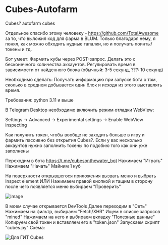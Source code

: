 # Cubes-Autofarm
Cubes? autofarm cubes

Отдельное спасибо этому человеку - https://github.com/TotalAwesome 
за то, что выложил код для фарма в BLUM.
Только благодаря нему, я понял, как можно обходить нудные тапалки, но и получать поинты/токены и тд.

Бот умеет:
Фармить кубы через POST-запрос.
Делать это с бесконечного количества аккаунтов.
Регулировать время в зависимости от найденного блока (обычный: 3-5 секунд, ???: 10 секунд) 

Необходимо сделать:
Получать информацию при запуске бота о том, сколько в среднем добывается один блок и исходя из этого выставлять время.

Требования:
python 3.11 и выше

В Telegram Desktop необходимо включить режим отладки WebView:

Settings -> Advanced -> Experimental settings -> Enable WebView inspecting

Как получить токен, чтобы вообще не заходить больше в игру и фармить пассивно без открытия Cubes?.
Если у вас несколько аккаунтов нужно заполнить токены по подобию того как они уже заполнены

Переходим в бота https://t.me/cubesonthewater_bot
Нажимаем "Играть"
Нажимаем "Начать"
Майним 1 куб

На поверхности открывшегося приложения вызвать меню и выбрать Inspect element
ИЛИ
Нажимаем правой кнопкой и тащим в сторону после чего появляется меню выбираем "Проверить"

![image](https://github.com/Colhiri/Cubes-Autofarm/assets/118454025/ed1a776e-4ff1-4bca-a143-22a466744274)

В моем случае открывается DevTools
Далее переходим в "Сеть"
Нажимаем на фильтр, выбираем "Fetch/XHR"
Ищем в списке запросов "mined"
Нажимаем на него и выбираем вкладку "Полезные данные"
Копируем свой токен и вставляем его в "token.json"
Запускаем скрипт "cubes.py"
Схема:

![Для ГИТ Cubes](https://github.com/Colhiri/Cubes-Autofarm/assets/118454025/d1ac1c4e-26dc-4b5a-b3e9-2460a9d7b14c)

